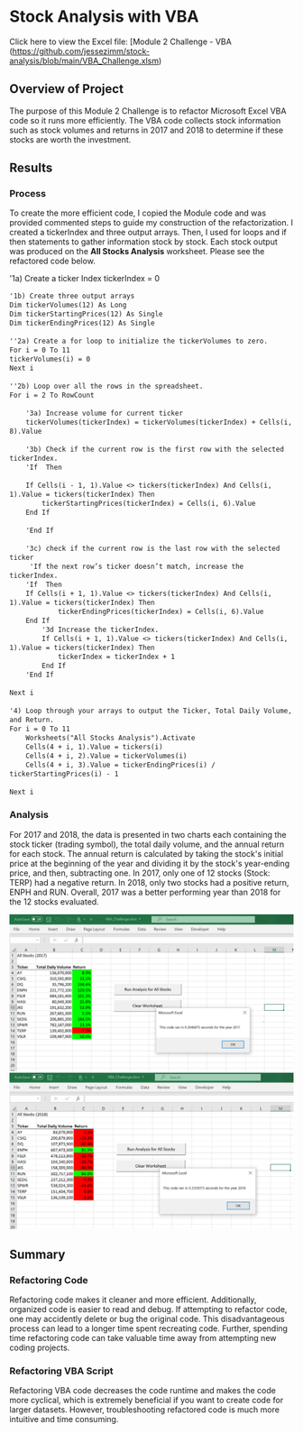 # Stock Analysis with VBA
Click here to view the Excel file: [Module 2 Challenge - VBA (https://github.com/jessezimm/stock-analysis/blob/main/VBA_Challenge.xlsm)

## Overview of Project
The purpose of this Module 2 Challenge is to refactor Microsoft Excel VBA code so it runs more efficiently. The VBA code collects stock information such as stock volumes and returns in 2017 and 2018 to determine if these stocks are worth the investment.

## Results
### Process
To create the more efficient code, I copied the Module code and was provided commented steps to guide my construction of the refactorization. I created a tickerIndex and three output arrays. Then, I used for loops and if then statements to gather information stock by stock. Each stock output was produced on the **All Stocks Analysis** worksheet. Please see the refactored code below.

  '1a) Create a ticker Index
    tickerIndex = 0

    '1b) Create three output arrays
    Dim tickerVolumes(12) As Long
    Dim tickerStartingPrices(12) As Single
    Dim tickerEndingPrices(12) As Single
    
    ''2a) Create a for loop to initialize the tickerVolumes to zero.
    For i = 0 To 11
    tickerVolumes(i) = 0
    Next i
        
    ''2b) Loop over all the rows in the spreadsheet.
    For i = 2 To RowCount
    
        '3a) Increase volume for current ticker
        tickerVolumes(tickerIndex) = tickerVolumes(tickerIndex) + Cells(i, 8).Value
        
        '3b) Check if the current row is the first row with the selected tickerIndex.
        'If  Then
        
        If Cells(i - 1, 1).Value <> tickers(tickerIndex) And Cells(i, 1).Value = tickers(tickerIndex) Then
            tickerStartingPrices(tickerIndex) = Cells(i, 6).Value
        End If
        
        'End If
        
        '3c) check if the current row is the last row with the selected ticker
         'If the next row’s ticker doesn’t match, increase the tickerIndex.
        'If  Then
        If Cells(i + 1, 1).Value <> tickers(tickerIndex) And Cells(i, 1).Value = tickers(tickerIndex) Then
                tickerEndingPrices(tickerIndex) = Cells(i, 6).Value
        End If
            '3d Increase the tickerIndex.
            If Cells(i + 1, 1).Value <> tickers(tickerIndex) And Cells(i, 1).Value = tickers(tickerIndex) Then
                tickerIndex = tickerIndex + 1
            End If
        'End If
    
    Next i
    
    '4) Loop through your arrays to output the Ticker, Total Daily Volume, and Return.
    For i = 0 To 11
        Worksheets("All Stocks Analysis").Activate
        Cells(4 + i, 1).Value = tickers(i)
        Cells(4 + i, 2).Value = tickerVolumes(i)
        Cells(4 + i, 3).Value = tickerEndingPrices(i) / tickerStartingPrices(i) - 1
          
    Next i
    
### Analysis
For 2017 and 2018, the data is presented in two charts each containing the stock ticker (trading symbol), the total daily volume, and the annual return for each stock. The annual return is calculated by taking the stock's initial price at the beginning of the year and dividing it by the stock's year-ending price, and then, subtracting one. In 2017, only one of 12 stocks (Stock: TERP) had a negative return. In 2018, only two stocks had a positive return, ENPH and RUN. Overall, 2017 was a better performing year than 2018 for the 12 stocks evaluated. 

![Stock Analysis - 2017](https://github.com/jessezimm/stock-analysis/blob/main/VBA_Challenge_2017.PNG)
![Stock Analysis - 2018](https://github.com/jessezimm/stock-analysis/blob/main/VBA_Challenge_2018.PNG)

## Summary
### Refactoring Code
Refactoring code makes it cleaner and more efficient. Additionally, organized code is easier to read and debug. If attempting to refactor code, one may accidently delete or bug the original code. This disadvantageous process can lead to a longer time spent recreating code. Further, spending time refactoring code can take valuable time away from attempting new coding projects. 

### Refactoring VBA Script
Refactoring VBA code decreases the code runtime and makes the code more cyclical, which is extremely beneficial if you want to create code for larger datasets. However, troubleshooting refactored code is much more intuitive and time consuming. 
